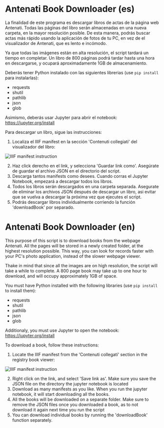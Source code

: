 # Antenati Book Downloader (es)
La finalidad de este programa es descargar libros de actas de la página web Antenati. Todas las páginas del libro serán almacenadas en una nueva carpeta, en la mayor resolución posible. De esta manera, podrás buscar actas más rápido usando la aplicación de fotos de tu PC, en vez de el visualizador de Antenati, que es lento e incómodo.

Ya que todas las imágenes están en alta resolución, el script tardará un tiempo en completar. Un libro de 800 páginas podrá tardar hasta una hora en descargarse, y ocupará aproximadamente 1GB de almacenamiento.

Deberás tener Python instalado con las siguientes librerias (use ``` pip install ``` para instalarlas):

- requests
- shutil
- pathlib
- json
- glob

Asimismo, deberás usar Jupyter para abrir el notebook: https://jupyter.org/install

Para descargar un libro, sigue las instrucciones:

1. Localiza el IIIF manifest en la sección 'Contenuti collegiati' del visualizador del libro:

![IIIF manifest instruction](https://user-images.githubusercontent.com/12202169/167278949-d73cd0e0-59d4-49bb-bc4a-ba6f4db66479.jpg)

2. Haz click derecho en el link, y selecciona 'Guardar link como'. Asegúrate de guardar el archivo JSON en el directorio del script.
3. Descarga tantos manifests como desees. Cuando corras el Jupyter Notebook, empezará a descargar todos los libros.
4. Todos los libros serán descargados en una carpeta separada. Asegurate de eliminar los archivos JSON después de descargar un libro, asi evitar que se vuelva a descargar la próxima vez que ejecutes el script.
5. Podrás descargar libros individualmente corriendo la función 'downloadBook' por separado.

# Antenati Book Downloader (en)
This purpose of this script is to download books from the webpage Antenati. All the pages will be stored in a newly created folder, at the highest resolution possible. This way, you can look for records faster with your PC's photo application, instead of the slower webpage viewer.

Thake in mind that since all the images are on high resolution, the script will take a while to complete. A 800 page book may take up to one hour to download, and will occupy approximately 1GB of space.

You must have Python installed with the following libraries (use ``` pip install ``` to install them):

- requests
- shutil
- pathlib
- json
- glob

Additionaly, you must use Jupyter to open the notebook: https://jupyter.org/install

To download a book, follow these instructions: 

1. Locate the IIIF manifest from the 'Contenuti collegati' section in the registry book viewer:

![IIIF manifest instruction](https://user-images.githubusercontent.com/12202169/167278949-d73cd0e0-59d4-49bb-bc4a-ba6f4db66479.jpg)

2. Right click on the link, and select 'Save link as'. Make sure you save the JSON file on the directory the jupyter notebook is located
3. Download as many manifests as you like. When you run the jupyter notebook, it will start downloading all the books.
4. All the books will be downloaded on a separate folder. Make sure to remove the JSON files once you downloaded a book, as to not download it again next time you run the script
5. You can download individual books by running the 'downloadBook' function separately.
